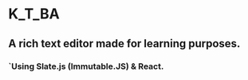 
# K_T_BA

## A rich text editor made for learning purposes.

### `Using Slate.js (Immutable.JS) & React.
